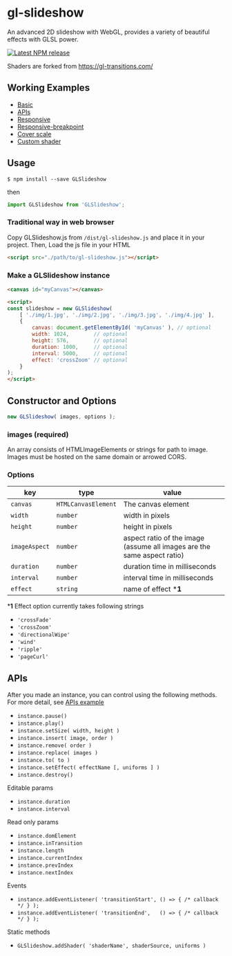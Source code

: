 # gl-slideshow

An advanced 2D slideshow with WebGL, provides a variety of beautiful effects with GLSL power.

[![Latest NPM release](https://img.shields.io/npm/v/GLSlideshow.svg)](https://www.npmjs.com/package/GLSlideshow)

Shaders are forked from https://gl-transitions.com/

## Working Examples

- [Basic](http://yomotsu.github.io/gl-slideshow/examples/basic.html)
- [APIs](http://yomotsu.github.io/gl-slideshow/examples/apis.html)
- [Responsive](http://yomotsu.github.io/gl-slideshow/examples/responsive.html)
- [Responsive-breakpoint](http://yomotsu.github.io/gl-slideshow/examples/responsive-breakpoint.html)
- [Cover scale](http://yomotsu.github.io/gl-slideshow/examples/cover.html)
- [Custom shader](http://yomotsu.github.io/gl-slideshow/examples/shader.html)

## Usage

```
$ npm install --save GLSlideshow
```

then

```javascript
import GLSlideshow from 'GLSlideshow';
```

### Traditional way in web browser

Copy GLSlideshow.js from `/dist/gl-slideshow.js` and place it in your project. Then, Load the js file in your HTML

```html
<script src="./path/to/gl-slideshow.js"></script>
```

### Make a GLSlideshow instance

```html
<canvas id="myCanvas"></canvas>

<script>
const slideshow = new GLSlideshow(
	[ './img/1.jpg', './img/2.jpg', './img/3.jpg', './img/4.jpg' ],
	{
		canvas: document.getElementById( 'myCanvas' ), // optional
		width: 1024,        // optional
		height: 576,        // optional
		duration: 1000,     // optional
		interval: 5000,     // optional
		effect: 'crossZoom' // optional
	}
);
</script>
```

## Constructor and Options

```js
new GLSlideshow( images, options );
```

### images (required)

An array consists of HTMLImageElements or strings for path to image.  
Images must be hosted on the same domain or arrowed CORS.

### Options

| key           | type                | value |
| ------------- | ------------------- | ----- |
| `canvas`      | `HTMLCanvasElement` | The canvas element |
| `width`       | `number`            | width in pixels |
| `height`      | `number`            | height in pixels |
| `imageAspect` | `number`            | aspect ratio of the image (assume all images are the same aspect ratio) |
| `duration`    | `number`            | duration time in milliseconds |
| `interval`    | `number`            | interval time in milliseconds |
| `effect`      | `string`            | name of effect ***1** |

***1** Effect option currently takes following strings

- `'crossFade'`
- `'crossZoom'`
- `'directionalWipe'`
- `'wind'`
- `'ripple'`
- `'pageCurl'`

## APIs

After you made an instance, you can control using the following methods.  
For more detail, see [APIs example](http://yomotsu.github.io/GLSlideshow.js/examples/apis.html)

- `instance.pause()`
- `instance.play()`
- `instance.setSize( width, height )`
- `instance.insert( image, order )`
- `instance.remove( order )`
- `instance.replace( images )`
- `instance.to( to )`
- `instance.setEffect( effectName [, uniforms ] )`
- `instance.destroy()`

Editable params

- `instance.duration`
- `instance.interval`

Read only params

- `instance.domElement`
- `instance.inTransition`
- `instance.length`
- `instance.currentIndex`
- `instance.prevIndex`
- `instance.nextIndex`

Events

- `instance.addEventListener( 'transitionStart', () => { /* callback */ } );`
- `instance.addEventListener( 'transitionEnd',   () => { /* callback */ } );`

Static methods

- `GLSlideshow.addShader( 'shaderName', shaderSource, uniforms )`

